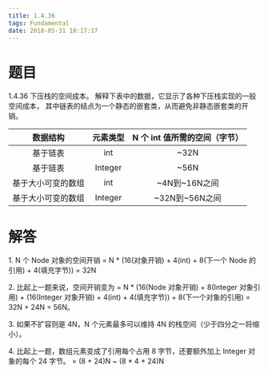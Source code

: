 ```yaml
---
title: 1.4.36
tags: Fundamental
date: 2018-05-31 18:17:17
---
```


# 题目

1.4.36
下压栈的空间成本。
解释下表中的数据，它显示了各种下压栈实现的一般空间成本，
其中链表的结点为一个静态的嵌套类，从而避免非静态嵌套类的开销。

|      数据结构      | 元素类型 | N 个 int 值所需的空间（字节） |
| :----------------: | :------: | :---------------------------: |
|      基于链表      |   int    |             ~32N              |
|      基于链表      | Integer  |             ~56N              |
| 基于大小可变的数组 |   int    |         ~4N到~16N之间         |
| 基于大小可变的数组 | Integer  |        ~32N到~56N之间         |

# 解答

1\. N 个 Node<int> 对象的空间开销
 = N * (16(对象开销) + 4(int) + 8(下一个 Node 的引用) + 4(填充字节)) = 32N

2\. 比起上一题来说，空间开销变为 
= N * (16(Node 对象开销) + 8(Integer 对象引用) + (16(Integer 对象开销) + 4(int) + 4(填充字节)) + 8(下一个对象的引用) = 32N + 24N = 56N。

3\. 如果不扩容则是 4N，N 个元素最多可以维持 4N 的栈空间（少于四分之一将缩小）。

4\. 比起上一题，数组元素变成了引用每个占用 8 字节，还要额外加上 Integer 对象的每个 24 字节。
= (8 + 24)N ~ (8 * 4 + 24)N